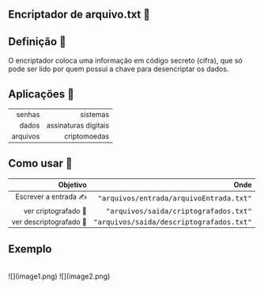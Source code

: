 ## Encriptador de arquivo.txt 📜

<h2>Definição 🗿</h2>
O encriptador coloca uma informação em código secreto (cifra), que só pode ser lido por quem possui a chave para desencriptar os dados.

<h2>Aplicações 📎</h2>

|  |  |
| ------: | -----------: |
| senhas | sistemas             |
|  dados | assinaturas digitais |
| arquivos | criptomoedas       |

<h2>Como usar 🤔</h2>

| **Objetivo** | **Onde** |
| ------: | -----------: |
| Escrever a entrada ✍️| <kbd>"arquivos/entrada/arquivoEntrada.txt"</kbd>  |
| ver criptografado 🔣    | <kbd>"arquivos/saida/criptografados.txt"</kbd>    |
| ver descriptografado 📰️ | <kbd>"arquivos/saida/descriptografados.txt"</kbd> |

<h2>Exemplo </h2><br>
![](image1.png)
![](image2.png)
  